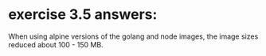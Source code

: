 # exercise 3.5 answers:

When using alpine versions of the golang and node images, the image sizes reduced about 100 - 150 MB.